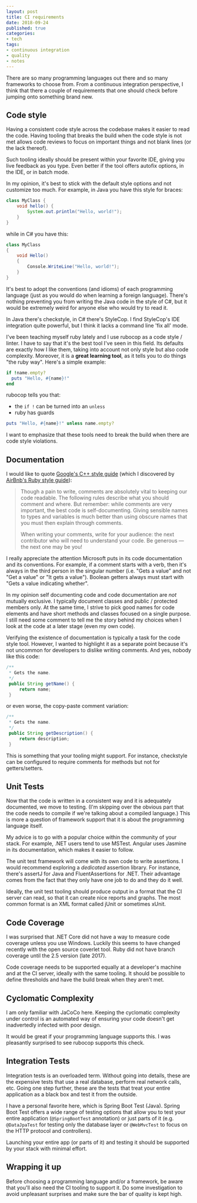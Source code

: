 ```yaml
---
layout: post
title: CI requirements
date: 2018-09-24
published: true
categories:
- tech
tags:
- continuous integration
- quality
- notes
---
```


There are so many programming languages out there and so many
frameworks to choose from. From a continuous integration
perspective, I think that there a couple of requirements that
one should check before jumping onto something brand new.

## Code style

Having a consistent code style across the codebase makes it
easier to read the code. Having tooling that breaks the build
when the code style is not met allows code reviews to focus
on important things and not blank lines (or the lack thereof).

Such tooling ideally should be present within your favorite IDE,
giving you live feedback as you type. Even better if the tool
offers autofix options, in the IDE, or in batch mode.

In my opinion, it's best to stick with the default style options
and not customize too much. For example, in Java you have
this style for braces:

```java
class MyClass {
    void hello() {
        System.out.println("Hello, world!");
    }
}
```

while in C# you have this:

```cs
class MyClass
{
    void Hello()
    {
        Console.WriteLine("Hello, world!");
    }
}
```

It's best to adopt the conventions (and idioms) of each
programming language (just as you would do when learning a
foreign language). There's nothing preventing you from
writing the Java code in the style of C#, but it would be
extremely weird for anyone else who would try to read it.

In Java there's checkstyle, in C# there's StyleCop. I find
StyleCop's IDE integration quite powerful, but I think it lacks
a command line 'fix all' mode.

I've been teaching myself ruby lately and I use rubocop as a
code style / linter. I have to say that it's the best tool I've
seen in this field. Its defaults are exactly how I like them,
taking into account not only style but also code complexity.
Moreover, it is a **great learning tool**, as it tells you to do
things "the ruby way". Here's a simple example:

```ruby
if !name.empty?
  puts "Hello, #{name}!"
end
```

rubocop tells you that:

- the `if !` can be turned into an `unless`
- ruby has guards

```ruby
puts "Hello, #{name}!" unless name.empty?
```

I want to emphasize that these tools need to break the
build when there are code style violations.

## Documentation

I would like to quote [Google's C++ style guide](https://google.github.io/styleguide/cppguide.html#Comments) (which I
discovered by [AirBnb's Ruby style guide](https://github.com/airbnb/ruby#commenting)):

> Though a pain to write, comments are absolutely vital to keeping our code readable. The following rules describe what you should comment and where. But remember: while comments are very important, the best code is self-documenting. Giving sensible names to types and variables is much better than using obscure names that you must then explain through comments.
>
> When writing your comments, write for your audience: the next contributor who will need to understand your code. Be generous — the next one may be you!

I really appreciate the attention Microsoft
puts in its code documentation and its conventions. For example,
if a comment starts with a verb, then it's always in the third
person in the singular number (i.e. "Gets a value" and not "Get
a value" or "It gets a value"). Boolean getters always must
start with "Gets a value indicating whether".

In my opinion self documenting code and code documentation are
_not_ mutually exclusive. I typically document classes and
public / protected members only. At the same time, I strive
to pick good names for code elements and have short methods
and classes focused on a single purpose. I still need some
comment to tell me the story behind my choices when I look
at the code at a later stage (even my own code).

Verifying the existence of documentation is typically a task
for the code style tool. However, I wanted to highlight it as
a separate point because it's not uncommon for developers
to dislike writing comments. And yes, nobody like this code:

```java
/**
 * Gets the name.
 */
 public String getName() {
     return name;
 }
```

or even worse, the copy-paste comment variation:

```java
/**
 * Gets the name.
 */
 public String getDescription() {
     return description;
 }
```

This is something that your tooling might support. For
instance, checkstyle can be configured to require
comments for methods but not for getters/setters.

## Unit Tests

Now that the code is written in a consistent way and it
is adequately documented, we move to testing. (I'm skipping
over the obvious part that the code needs to compile if
we're talking about a compiled language.) This is more a
question of framework support that it is about the programming
language itself.

My advice is to go with a popular choice within the community
of your stack. For example, .NET users tend to use MSTest.
Angular uses Jasmine in its documentation, which makes it
easier to follow.

The unit test framework will come with its own code to write
assertions. I would recommend exploring a _dedicated_ assertion
library. For instance, there's assertJ for Java and
FluentAssertions for .NET. Their advantage comes from the fact
that they only have one job to do and they do it well.

Ideally, the unit test tooling should produce output in
a format that the CI server can read, so that it can create
nice reports and graphs. The most common format is an XML format
called jUnit or sometimes xUnit.

## Code Coverage

I was surprised that .NET Core did not have a way to measure
code coverage unless you use Windows. Luckily this seems to
have changed recently with the open source coverlet tool.
Ruby did not have branch coverage until the 2.5
version (late 2017).

Code coverage needs to be supported equally at a developer's
machine and at the CI server, ideally with the same tooling. It
should be possible to define thresholds and have the build
break when they aren't met.

## Cyclomatic Complexity

I am only familiar with JaCoCo here. Keeping the cyclomatic
complexity under control is an automated way of ensuring
your code doesn't get inadvertedly infected with poor design.

It would be great if your programming language supports this. I
was pleasantly surprised to see rubocop supports this check.

## Integration Tests

Integration tests is an overloaded term. Without going into
details, these are the expensive tests that use a real
database, perform real network calls, etc. Going one step
further, these are the tests that treat your entire application
as a black box and test it from the outside.

I have a personal favorite here, which is Spring Boot Test
(Java). Spring Boot Test offers a wide range of testing options
that allow you to test your entire application
(`@SpringBootTest` annotation) or just parts of it
(e.g. `@DataJpaTest` for testing only the database layer or
`@WebMvcTest` to focus on the HTTP protocol and controllers).

Launching your entire app (or parts of it) and testing it
should be supported by your stack with minimal effort.

## Wrapping it up

Before choosing a programming language and/or a framework,
be aware that you'll also need the CI tooling to support it.
Do some investigation to avoid unpleasant surprises and make
sure the bar of quality is kept high.
